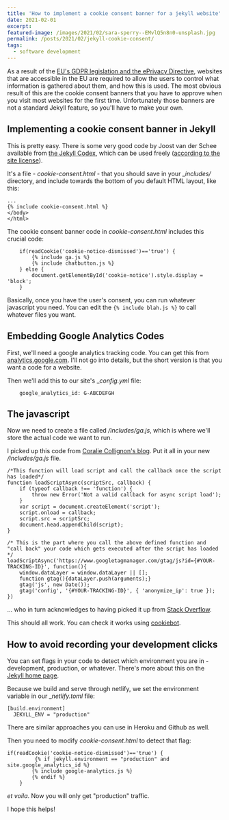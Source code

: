 ```yaml
---
title: 'How to implement a cookie consent banner for a jekyll website'
date: 2021-02-01
excerpt: 
featured-image: /images/2021/02/sara-sperry--EMvlQ5n8n0-unsplash.jpg
permalink: /posts/2021/02/jekyll-cookie-consent/
tags:
  - software development
---
```


As a result of the [EU's GDPR legislation and the ePrivacy Directive](https://consent.guide/google-analytics-cookie-consent/), websites that are accessible in the EU are required to allow the users to control what information is gathered about them, and how this is used. The most obvious result of this are the cookie consent banners that you have to approve when you visit most websites for the first time. Unfortunately those banners are not a standard Jekyll feature, so you'll have to make your own.

## Implementing a cookie consent banner in Jekyll
This is pretty easy. There is some very good code by Joost van der Schee available from [the Jekyll Codex](https://jekyllcodex.org/without-plugin/cookie-consent/), which can be used freely ([according to the site license](https://jekyllcodex.org/about)).  

It's a file - _cookie-consent.html_ - that you should save in your __includes/_ directory, and include towards the bottom of you default HTML layout, like this:

````
...
{% include cookie-consent.html %}
</body>
</html>
```` 

The cookie consent banner code in _cookie-consent.html_ includes this crucial code:

````    
    if(readCookie('cookie-notice-dismissed')=='true') {
        {% include ga.js %}
        {% include chatbutton.js %}
    } else {
        document.getElementById('cookie-notice').style.display = 'block';
    }
````

Basically, once you have the user's consent, you can run whatever javascript you need. You can edit the ````{% include blah.js %}```` to call whatever files you want.

## Embedding Google Analytics Codes
First, we'll need a google analytics tracking code. You can get this from [analytics.google.com](https://analytics.google.com). I'll not go into details, but the short version is that you want a code for a website.

Then we'll add this to our site's __config.yml_ file:

````
    google_analytics_id: G-ABCDEFGH
````

## The javascript
Now we need to create a file called _/includes/ga.js_, which is where we'll store the actual code we want to run.

I picked up this code from [Coralie Collignon's blog](https://www.coraliecollignon.com/jekyll/2020/10/22/google-analytics.html). Put it all in your new _/includes/ga.js_ file.

````
/*This function will load script and call the callback once the script has loaded*/
function loadScriptAsync(scriptSrc, callback) {
    if (typeof callback !== 'function') {
        throw new Error('Not a valid callback for async script load');
    }
    var script = document.createElement('script');
    script.onload = callback;
    script.src = scriptSrc;
    document.head.appendChild(script);
}

/* This is the part where you call the above defined function and "call back" your code which gets executed after the script has loaded */
loadScriptAsync('https://www.googletagmanager.com/gtag/js?id={#YOUR-TRACKING-ID}', function(){
    window.dataLayer = window.dataLayer || [];
    function gtag(){dataLayer.push(arguments);}
    gtag('js', new Date());
    gtag('config', '{#YOUR-TRACKING-ID}', { 'anonymize_ip': true });
})
````

... who in turn acknowledges to having picked it up from [Stack Overflow](https://stackoverflow.com/questions/51833090/put-google-analytics-code-in-an-js-file/51833302).

This should all work. You can check it works using [cookiebot](https://www.cookiebot.com/en/).

## How to avoid recording your development clicks
You can set flags in your code to detect which environment you are in - development, production, or whatever. There's more about this on the [Jekyll home page](https://jekyllrb.com/docs/configuration/environments/).

Because we build and serve through netlify, we set the environment variable in our __netlify.toml_ file:

````
[build.environment]
  JEKYLL_ENV = "production"
````

There are similar approaches you can use in Heroku and Github as well.

Then you need to modify _cookie-consent.html_ to detect that flag:

````
if(readCookie('cookie-notice-dismissed')=='true') {
         {% if jekyll.environment == "production" and site.google_analytics_id %}
        {% include google-analytics.js %}
        {% endif %}
    }
````

_et voila_. Now you will only get "production" traffic.

I hope this helps!